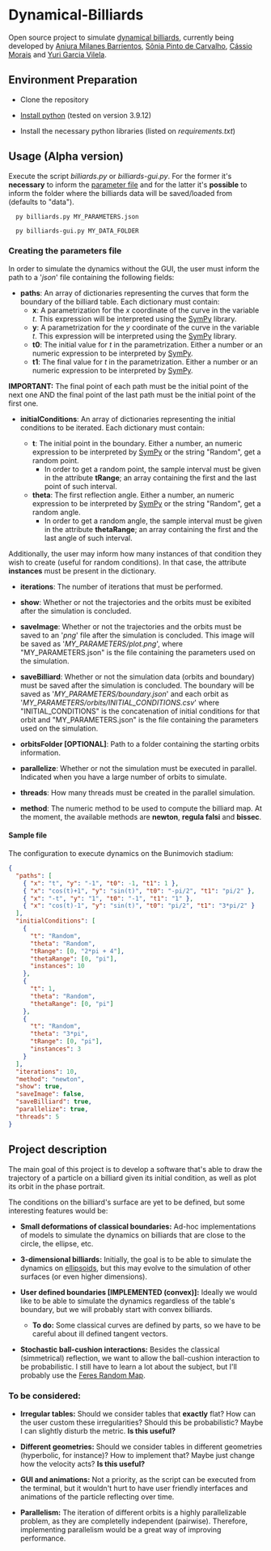 # Dynamical-Billiards

Open source project to simulate [dynamical billiards](https://en.wikipedia.org/wiki/Dynamical_billiards), currently being developed by [Aniura Milanes Barrientos](http://lattes.cnpq.br/7202170379160546), [Sônia Pinto de Carvalho](http://lattes.cnpq.br/6695125616195750), [Cássio Morais](http://lattes.cnpq.br/2976593974420571) and [Yuri Garcia Vilela](http://lattes.cnpq.br/7173465337985484).

## Environment Preparation

- Clone the repository

- [Install python](https://www.python.org/downloads/) (tested on version 3.9.12)

- Install the necessary python libraries (listed on _requirements.txt_)

## Usage (Alpha version)

Execute the script _billiards.py_ or _billiards-gui.py_. For the former it's **necessary** to inform the [parameter file](#creating-the-parameters-file) and for the latter it's **possible** to inform the folder where the billiards data will be saved/loaded from (defaults to "data").

      py billiards.py MY_PARAMETERS.json

      py billiards-gui.py MY_DATA_FOLDER

### Creating the parameters file

In order to simulate the dynamics without the GUI, the user must inform the path to a '_json_' file containing the following fields:

- **paths**: An array of dictionaries representing the curves that form the boundary of the billiard table. Each dictionary must contain:
  - **x**: A parametrization for the _x_ coordinate of the curve in the variable _t_. This expression will be interpreted using the [SymPy](https://www.sympy.org/pt/index.html) library.
  - **y**: A parametrization for the _y_ coordinate of the curve in the variable _t_. This expression will be interpreted using the [SymPy](https://www.sympy.org/pt/index.html) library.
  - **t0**: The initial value for _t_ in the parametrization. Either a number or an numeric expression to be interpreted by [SymPy](https://www.sympy.org/pt/index.html).
  - **t1**: The final value for _t_ in the parametrization. Either a number or an numeric expression to be interpreted by [SymPy](https://www.sympy.org/pt/index.html).

**IMPORTANT:** The final point of each path must be the initial point of the next one AND the final point of the last path must be the initial point of the first one.

- **initialConditions**: An array of dictionaries representing the initial conditions to be iterated. Each dictionary must contain:

  - **t**: The initial point in the boundary. Either a number, an numeric expression to be interpreted by [SymPy](https://www.sympy.org/pt/index.html) or the string "Random", get a random point.
    - In order to get a random point, the sample interval must be given in the attribute **tRange**; an array containing the first and the last point of such interval.
  - **theta**: The first reflection angle. Either a number, an numeric expression to be interpreted by [SymPy](https://www.sympy.org/pt/index.html) or the string "Random", get a random angle.
    - In order to get a random angle, the sample interval must be given in the attribute **thetaRange**; an array containing the first and the last angle of such interval.

Additionally, the user may inform how many instances of that condition they wish to create (useful for random conditions). In that case, the attribute **instances** must be present in the dictionary.

- **iterations**: The number of iterations that must be performed.

- **show**: Whether or not the trajectories and the orbits must be exibited after the simulation is concluded.

- **saveImage**: Whether or not the trajectories and the orbits must be saved to an '_png_' file after the simulation is concluded. This image will be saved as '_MY_PARAMETERS/plot.png_', where "MY_PARAMETERS.json" is the file containing the parameters used on the simulation.

- **saveBilliard**: Whether or not the simulation data (orbits and boundary) must be saved after the simulation is concluded. The boundary will be saved as '_MY_PARAMETERS/boundary.json_' and each orbit as '_MY_PARAMETERS/orbits/INITIAL_CONDITIONS.csv_' where "INITIAL_CONDITIONS" is the concatenation of initial conditions for that orbit and "MY_PARAMETERS.json" is the file containing the parameters used on the simulation.

- **orbitsFolder [OPTIONAL]**: Path to a folder containing the starting orbits information.

- **parallelize**: Whether or not the simulation must be executed in parallel. Indicated when you have a large number of orbits to simulate.

- **threads**: How many threads must be created in the parallel simulation.

- **method**: The numeric method to be used to compute the billiard map. At the moment, the available methods are **newton**, **regula falsi** and **bissec**.

#### Sample file

The configuration to execute dynamics on the Bunimovich stadium:

```json
{
  "paths": [
    { "x": "t", "y": "-1", "t0": -1, "t1": 1 },
    { "x": "cos(t)+1", "y": "sin(t)", "t0": "-pi/2", "t1": "pi/2" },
    { "x": "-t", "y": "1", "t0": "-1", "t1": "1" },
    { "x": "cos(t)-1", "y": "sin(t)", "t0": "pi/2", "t1": "3*pi/2" }
  ],
  "initialConditions": [
    {
      "t": "Random",
      "theta": "Random",
      "tRange": [0, "2*pi + 4"],
      "thetaRange": [0, "pi"],
      "instances": 10
    },
    {
      "t": 1,
      "theta": "Random",
      "thetaRange": [0, "pi"]
    },
    {
      "t": "Random",
      "theta": "3*pi",
      "tRange": [0, "pi"],
      "instances": 3
    }
  ],
  "iterations": 10,
  "method": "newton",
  "show": true,
  "saveImage": false,
  "saveBilliard": true,
  "parallelize": true,
  "threads": 5
}
```

## Project description

The main goal of this project is to develop a software that's able to draw the trajectory of a particle on a billiard given its initial condition, as well as plot its orbit in the phase portrait.

The conditions on the billiard's surface are yet to be defined, but some interesting features would be:

- **Small deformations of classical boundaries:** Ad-hoc implementations of models to simulate the dynamics on billiards that are close to the circle, the ellipse, etc.

- **3-dimensional billiards:** Initially, the goal is to be able to simulate the dynamics on [ellipsoids](https://en.wikipedia.org/wiki/Ellipsoid), but this may evolve to the simulation of other surfaces (or even higher dimensions).

- **User defined boundaries [IMPLEMENTED (convex)]:** Ideally we would like to be able to simulate the dynamics regardless of the table's boundary, but we will probably start with convex billiards.

  - **To do:** Some classical curves are defined by parts, so we have to be careful about ill defined tangent vectors.

- **Stochastic ball-cushion interactions:** Besides the classical (simmetrical) reflection, we want to allow the ball-cushion interaction to be probabilistic. I still have to learn a lot about the subject, but I'll probably use the [Feres Random Map](https://arxiv.org/pdf/2005.01892.pdf).

### To be considered:

- **Irregular tables:** Should we consider tables that **exactly** flat? How can the user custom these irregularities? Should this be probabilistic? Maybe I can slightly disturb the metric. **Is this useful?**

- **Different geometries:** Should we consider tables in different geometries (hyperbolic, for instance)? How to implement that? Maybe just change how the velocity acts? **Is this useful?**

- **GUI and animations:** Not a priority, as the script can be executed from the terminal, but it wouldn't hurt to have user friendly interfaces and animations of the particle reflecting over time.

- **Parallelism:** The iteration of different orbits is a highly parallelizable problem, as they are completelly independent (pairwise). Therefore, implementing parallelism would be a great way of improving performance.
